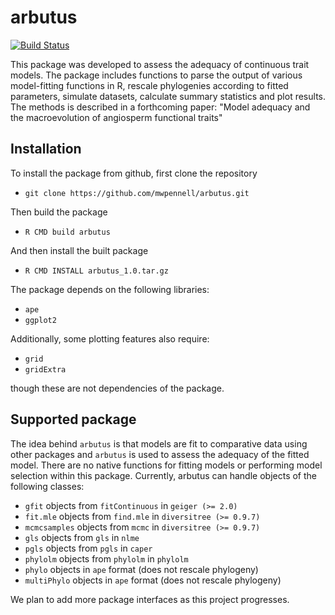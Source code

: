 arbutus
=======

[![Build Status](https://travis-ci.org/mwpennell/arbutus.png?branch=master)](https://travis-ci.org/mwpennell/arbutus)

This package was developed to assess the adequacy of continuous trait models. The package includes functions to parse the output of various model-fitting functions in R, rescale phylogenies according to fitted parameters, simulate datasets, calculate summary statistics and plot results. The methods is described in a forthcoming paper: "Model adequacy and the macroevolution of angiosperm functional traits"

## Installation

To install the package from github, first clone the repository

* `git clone https://github.com/mwpennell/arbutus.git`

Then build the package

* `R CMD build arbutus`

And then install the built package

* `R CMD INSTALL arbutus_1.0.tar.gz`

The package depends on the following libraries:

* `ape`
* `ggplot2`

Additionally, some plotting features also require:

* `grid`
* `gridExtra`

though these are not dependencies of the package.


## Supported package

The idea behind `arbutus` is that models are fit to comparative data using other packages and `arbutus` is used to assess the adequacy of the fitted model. There are no native functions for fitting models or performing model selection within this package. Currently, arbutus can handle objects of the following classes:

* `gfit` objects from `fitContinuous` in `geiger (>= 2.0)`
* `fit.mle` objects from `find.mle` in `diversitree (>= 0.9.7)`
* `mcmcsamples` objects from `mcmc` in `diversitree (>= 0.9.7)`
* `gls` objects from `gls` in `nlme`
* `pgls` objects from `pgls` in `caper`
* `phylolm` objects from `phylolm` in `phylolm`
* `phylo` objects in `ape` format (does not rescale phylogeny)
* `multiPhylo` objects in `ape` format (does not rescale phylogeny)

We plan to add more package interfaces as this project progresses.

